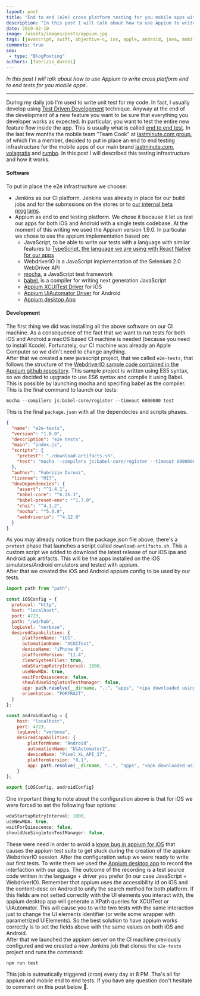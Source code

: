 ```yaml
---
layout: post
title: "End to end (e2e) cross platform testing for you mobile apps with Appium"
description: "In this post I will talk about how to use Appium to write cross platform end to end tests for you mobile apps."
date: 2019-02-10
image: /assets/images/posts/appium.jpg
tags: [javascript, swift, objective-c, ios, apple, android, java, mobile application development, react native, TDD]
comments: true
seo:
 - type: "BlogPosting"
authors: [fabrizio_duroni]
---
```


*In this post I will talk about how to use Appium to write cross platform end to end tests for you mobile apps..*

---

During my daily job I'm used to write unit test for my code. In fact, I usually develop using [Test Driven Development](https://en.wikipedia.org/wiki/Test-driven_development "TDD") technique. Anyway at the end of the development of a new feature you want to be sure that everything you developer works as expected. In particular, you want to test the entire new feature flow inside the app. This is usually what is called [end to end test](https://www.techopedia.com/definition/7035/end-to-end-test "end to end tests").
In the last few months the mobile team "Team Cook" at [lastminute.com group](https://lmgroup.lastminute.com/ "lastminute.com group"), of which I'm a member, decided to put in place an end to end testing infrastructure for the mobile apps of our main brand [lastminute.com](https://www.lastminute.com/), [volagratis](https://www.volagratis.com/) and [rumbo](https://www.rumbo.es/). In this post I will described this testing infrastructure and how it works.  

#### **Software**
To put in place the e2e infrastructure we choose:

- Jenkins as our CI platform. Jenkins was already in place for our build jobs and for the submssions on the stores or to [our internal beta programs](/2018/07/05/distribution-enterprise-app-ios-beta.html).
- Appium as end to end testing platform. We chose it because it let us test our apps for both iOS and Android with a single tests codebase. At the moment of this writing we used the Appium version 1.9.0. In particular we chose to use the appium implementation based on:
  - JavaScript, to be able to write our tests with a language with similar features to [TypeScript, the language we are using with React Native for our apps](/2018/07/04/react-native-typescript-existing-app.html "TypeScript React Native")
  - WebdriverIO is a JavaScript implementation of the Selenium 2.0 WebDriver API
  - [mocha](https://github.com/mochajs/mocha "mocha test framework"), a JavaScript test framework
  - [babel](https://github.com/babel/babel "babel es6"), is a compiler for writing next generation JavaScript
  - [Appium XCUITest Driver](https://appium.io/docs/en/drivers/ios-xcuitest/index.html "appium ios driver") for iOS
  - [Appium UiAutomator Driver](https://appium.io/docs/en/drivers/android-uiautomator2/index.html "appium android driver") for Android  
  - [Appium desktop App](https://github.com/appium/appium-desktop)

#### **Development**
The first thing we did was installing all the above software on our CI machine. As a consequence of the fact that we want to run tests for both iOS and Android a macOS based CI machine is needed (because you need to install Xcode). Fortunately, our CI machine was already an Apple Computer so we didn't need to change anything.  
After that we created a new javascript project, that we called `e2e-tests`, that follows the structure of the [WebdriverIO sample code contained in the Appium github repository](https://github.com/appium/appium/tree/master/sample-code/javascript-webdriverio "appium webdriverio sample"). This sample project is written using ES5 syntax, so we decided to upgrade to use ES6 syntax and compile it using Babel. This is possible by launching mocha and specifing babel as the compiler. This is the final command to launch our tests:

```shell
mocha --compilers js:babel-core/register --timeout 6000000 test
```

This is the final `package.json` with all the dependecies and scripts phases. 

```json
{
  "name": "e2e-tests",
  "version": "1.0.0",
  "description": "e2e tests",
  "main": "index.js",
  "scripts": {
    "pretest": "./download-artifacts.sh",
    "test": "mocha --compilers js:babel-core/register --timeout 6000000 test"
  },
  "author": "Fabrizio Duroni",
  "license": "MIT",
  "devDependencies": {
    "assert": "^1.4.1",
    "babel-core": "^6.26.3",
    "babel-preset-env": "^1.7.0",
    "chai": "^4.1.2",
    "mocha": "^5.0.0",
    "webdriverio": "^4.12.0"
  }
}
```

As you may already notice from the package.json file above, there's a `pretest` phase that launches a script called `download-artifacts.sh`. This a custom script we added to download the latest release of our iOS ipa and Android apk artifacts. This will be the apps installed on the iOS simulators/Android emulators and tested with appium.  
After that we created the iOS and Android appium config to be used by our tests.

```javascript
import path from "path";

const iOSConfig = {
  protocol: "http",
  host: "localhost",
  port: 4723,
  path: "/wd/hub",
  logLevel: "verbose",
  desiredCapabilities: {
      platformName: "iOS",
      automationName: "XCUITest",
      deviceName: "iPhone 8",
      platformVersion: "11.4",
      clearSystemFiles: true,
      wdaStartupRetryInterval: 1000,
      useNewWDA: true,
      waitForQuiescence: false,
      shouldUseSingletonTestManager: false,
      app: path.resolve(__dirname, "..", "apps", "<ipa downloaded using pretest download.sh script>"),
      orientation: "PORTRAIT",
  }
};

const androidConfig = {
    host: "localhost",
    port: 4723,
    logLevel: "verbose",
    desiredCapabilities: {
        platformName: "Android",
        automationName: "UiAutomator2",
        deviceName: "Pixel_XL_API_27",
        platformVersion: "8.1",
        app: path.resolve(__dirname, "..", "apps", "<apk downloaded using pretest download.sh script>")
    }
};

export {iOSConfig, androidConfig}
```

One important thing to note about the configuration above is that for iOS we were forced to set the following four options:

```javascript
wdaStartupRetryInterval: 1000,
useNewWDA: true,
waitForQuiescence: false,
shouldUseSingletonTestManager: false,
```

These were need in order to avoid a [know bug in appium for iOS](https://github.com/appium/appium/issues/9645) that causes the appium test suite to get stuck during the creation of the appium WebdriverIO session.
After the configuration setup we were ready to write our first tests. To write them we used the [Appium desktop app](https://github.com/appium/appium-desktop "Appium desktop app") to record the interfaction with our apps. The outcome of the recording is a test source code written in the language + driver you prefer (in our case JavaScript + WebdriverIO).  Remember that appium uses the accessibility id on iOS and the content-desc on Android to unify the search method for both platform. If this fields are not setted correctly with the UI elements you interact with, the appium desktop app will generate a XPath queries for XCUITest or UiAutomator. This will cause you to write two tests with the same interaction just to change the UI elements identifier (or write some wrapper with parametrized UIElements). So the best solution to have appium works correctly is to set the fields above with the same values on both iOS and Android.  
After that we launched the appium server on the CI machine previously configured and we created a new Jenkins job that clones the `e2e-tests` project and runs the command:

```shell
npm run test
```

This job is autmatically triggered (cron) every day at 8 PM.
Tha's all for appium and mobile end to end tests. If you have any question don't hesitate to comment on this post below :sparkling_heart:.